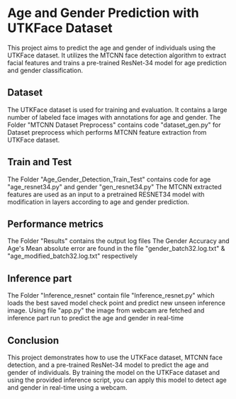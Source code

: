 # Age and Gender Prediction with UTKFace Dataset
This project aims to predict the age and gender of individuals using the UTKFace dataset.
It utilizes the MTCNN face detection algorithm to extract facial features and trains a pre-trained ResNet-34 model for age prediction and gender classification.

## Dataset
The UTKFace dataset is used for training and evaluation. It contains a large number of labeled face images with annotations for age and gender. 
The Folder "MTCNN Dataset Preprocess" contains code "dataset_gen.py" for Dataset preprocess which performs MTCNN feature extraction from UTKFace dataset.

## Train and Test
The Folder "Age_Gender_Detection_Train_Test" contains code for age "age_resnet34.py" and gender "gen_resnet34.py"
The MTCNN extracted features are used as an input to a pretrained RESNET34 model with modification in layers according to age and gender prediction.

## Performance metrics
The Folder "Results" contains the output log files 
The Gender Accuracy and Age's Mean absolute error are found in the file "gender_batch32.log.txt" & "age_modified_batch32.log.txt" respectively

## Inference part
The Folder "Inference_resnet" contain file "Inference_resnet.py" which loads the best saved model check point and predict new unseen inference image.
Using file "app.py" the image from webcam are fetched and inference part run to predict the age and gender in real-time

## Conclusion
This project demonstrates how to use the UTKFace dataset, MTCNN face detection, and a pre-trained ResNet-34 model to predict the age and gender of individuals. 
By training the model on the UTKFace dataset and using the provided inference script, you can apply this model to detect age and gender in real-time using a webcam.

